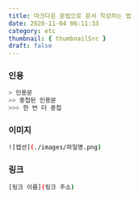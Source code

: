 ```yaml
---
title: 마크다운 문법으로 문서 작성하는 법
date: 2020-11-04 06:11:33
category: etc
thumbnail: { thumbnailSrc }
draft: false
---
```


### 인용 

```bash
> 인용문 
>> 중첩된 인용문 
>>> 한 번 더 중첩
```

### 이미지
```bash
![캡션](./images/파일명.png)
```

### 링크
```bash
[링크 이름](링크 주소)
```